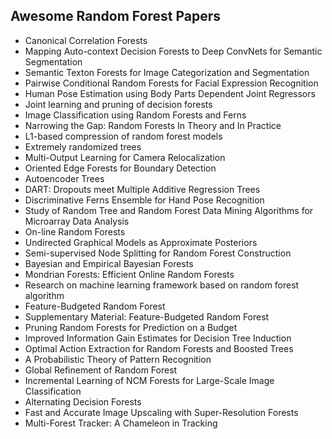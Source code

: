 <h2>Awesome Random Forest Papers</h2>


<ul>

                             

 <li><a target="_blank" href="https://github.com/manjunath5496/Awesome-Random-Forest-Papers/blob/master/raf(1).pdf" style="text-decoration:none;">Canonical Correlation Forests</a></li>

 <li><a target="_blank" href="https://github.com/manjunath5496/Awesome-Random-Forest-Papers/blob/master/raf(2).pdf" style="text-decoration:none;">Mapping Auto-context Decision Forests to Deep ConvNets for Semantic Segmentation</a></li>

<li><a target="_blank" href="https://github.com/manjunath5496/Awesome-Random-Forest-Papers/blob/master/raf(3).pdf" style="text-decoration:none;">Semantic Texton Forests for Image Categorization and Segmentation</a></li>
 <li><a target="_blank" href="https://github.com/manjunath5496/Awesome-Random-Forest-Papers/blob/master/raf(4).pdf" style="text-decoration:none;">Pairwise Conditional Random Forests for Facial Expression Recognition</a></li>                              
<li><a target="_blank" href="https://github.com/manjunath5496/Awesome-Random-Forest-Papers/blob/master/raf(5).pdf" style="text-decoration:none;">Human Pose Estimation using Body Parts Dependent Joint Regressors</a></li>
<li><a target="_blank" href="https://github.com/manjunath5496/Awesome-Random-Forest-Papers/blob/master/raf(6).pdf" style="text-decoration:none;">Joint learning and pruning of decision forests</a></li>
 <li><a target="_blank" href="https://github.com/manjunath5496/Awesome-Random-Forest-Papers/blob/master/raf(7).pdf" style="text-decoration:none;">Image Classification using Random Forests and Ferns</a></li>

 <li><a target="_blank" href="https://github.com/manjunath5496/Awesome-Random-Forest-Papers/blob/master/raf(8).pdf" style="text-decoration:none;"> Narrowing the Gap: Random Forests In Theory and In Practice </a></li>
   <li><a target="_blank" href="https://github.com/manjunath5496/Awesome-Random-Forest-Papers/blob/master/raf(9).pdf" style="text-decoration:none;">L1-based compression of random forest models</a></li>
  
   
 <li><a target="_blank" href="https://github.com/manjunath5496/Awesome-Random-Forest-Papers/blob/master/raf(10).pdf" style="text-decoration:none;">Extremely randomized trees</a></li>                              
<li><a target="_blank" href="https://github.com/manjunath5496/Awesome-Random-Forest-Papers/blob/master/raf(11).pdf" style="text-decoration:none;">Multi-Output Learning for Camera Relocalization</a></li>
<li><a target="_blank" href="https://github.com/manjunath5496/Awesome-Random-Forest-Papers/blob/master/raf(12).pdf" style="text-decoration:none;">Oriented Edge Forests for Boundary Detection</a></li>
<li><a target="_blank" href="https://github.com/manjunath5496/Awesome-Random-Forest-Papers/blob/master/raf(13).pdf" style="text-decoration:none;">Autoencoder Trees</a></li>

<li><a target="_blank" href="https://github.com/manjunath5496/Awesome-Random-Forest-Papers/blob/master/raf(14).pdf" style="text-decoration:none;">DART: Dropouts meet Multiple Additive Regression Trees</a></li>
                              
<li><a target="_blank" href="https://github.com/manjunath5496/Awesome-Random-Forest-Papers/blob/master/raf(15).pdf" style="text-decoration:none;">Discriminative Ferns Ensemble for Hand Pose Recognition</a></li>

<li><a target="_blank" href="https://github.com/manjunath5496/Awesome-Random-Forest-Papers/blob/master/raf(16).pdf" style="text-decoration:none;">Study of Random Tree and Random Forest Data Mining Algorithms for Microarray Data Analysis</a></li>

  <li><a target="_blank" href="https://github.com/manjunath5496/Awesome-Random-Forest-Papers/blob/master/raf(17).pdf" style="text-decoration:none;">
On-line Random Forests</a></li>   
  
<li><a target="_blank" href="https://github.com/manjunath5496/Awesome-Random-Forest-Papers/blob/master/raf(18).pdf" style="text-decoration:none;">Undirected Graphical Models as Approximate Posteriors</a></li> 

  
<li><a target="_blank" href="https://github.com/manjunath5496/Awesome-Random-Forest-Papers/blob/master/raf(19).pdf" style="text-decoration:none;">Semi-supervised Node Splitting for Random Forest Construction</a></li> 

<li><a target="_blank" href="https://github.com/manjunath5496/Awesome-Random-Forest-Papers/blob/master/raf(20).pdf" style="text-decoration:none;">
Bayesian and Empirical Bayesian Forests</a></li>

<li><a target="_blank" href="https://github.com/manjunath5496/Awesome-Random-Forest-Papers/blob/master/raf(21).pdf" style="text-decoration:none;">Mondrian Forests: Efficient Online Random Forests</a></li>
<li><a target="_blank" href="https://github.com/manjunath5496/Awesome-Random-Forest-Papers/blob/master/raf(22).pdf" style="text-decoration:none;">Research on machine learning framework based on random forest algorithm</a></li> 
 <li><a target="_blank" href="https://github.com/manjunath5496/Awesome-Random-Forest-Papers/blob/master/raf(23).pdf" style="text-decoration:none;">Feature-Budgeted Random Forest</a></li> 
 

   <li><a target="_blank" href="https://github.com/manjunath5496/Awesome-Random-Forest-Papers/blob/master/raf(24).pdf" style="text-decoration:none;">Supplementary Material: Feature-Budgeted Random Forest</a></li>
 
   <li><a target="_blank" href="https://github.com/manjunath5496/Awesome-Random-Forest-Papers/blob/master/raf(25).pdf" style="text-decoration:none;">Pruning Random Forests for Prediction on a Budget</a></li>                              
 <li><a target="_blank" href="https://github.com/manjunath5496/Awesome-Random-Forest-Papers/blob/master/raf(26).pdf" style="text-decoration:none;">Improved Information Gain Estimates for Decision Tree Induction</a></li>
 <li><a target="_blank" href="https://github.com/manjunath5496/Awesome-Random-Forest-Papers/blob/master/raf(27).pdf" style="text-decoration:none;">Optimal Action Extraction for Random Forests and Boosted Trees</a></li>
   
 
   <li><a target="_blank" href="https://github.com/manjunath5496/Awesome-Random-Forest-Papers/blob/master/raf(28).pdf" style="text-decoration:none;">A Probabilistic Theory
of Pattern Recognition</a></li>
 
   <li><a target="_blank" href="https://github.com/manjunath5496/Awesome-Random-Forest-Papers/blob/master/raf(29).pdf" style="text-decoration:none;">Global Refinement of Random Forest</a></li>                              

  <li><a target="_blank" href="https://github.com/manjunath5496/Awesome-Random-Forest-Papers/blob/master/raf(30).pdf" style="text-decoration:none;">Incremental Learning of NCM Forests for Large-Scale Image Classification</a></li>
 
   <li><a target="_blank" href="https://github.com/manjunath5496/Awesome-Random-Forest-Papers/blob/master/raf(31).pdf" style="text-decoration:none;">Alternating Decision Forests</a></li> 
    <li><a target="_blank" href="https://github.com/manjunath5496/Awesome-Random-Forest-Papers/blob/master/raf(32).pdf" style="text-decoration:none;">
Fast and Accurate Image Upscaling with Super-Resolution Forests</a></li> 

   <li><a target="_blank" href="https://github.com/manjunath5496/Awesome-Random-Forest-Papers/blob/master/raf(33).pdf" style="text-decoration:none;">Multi-Forest Tracker: A Chameleon in Tracking</a></li>                              
</ul>
